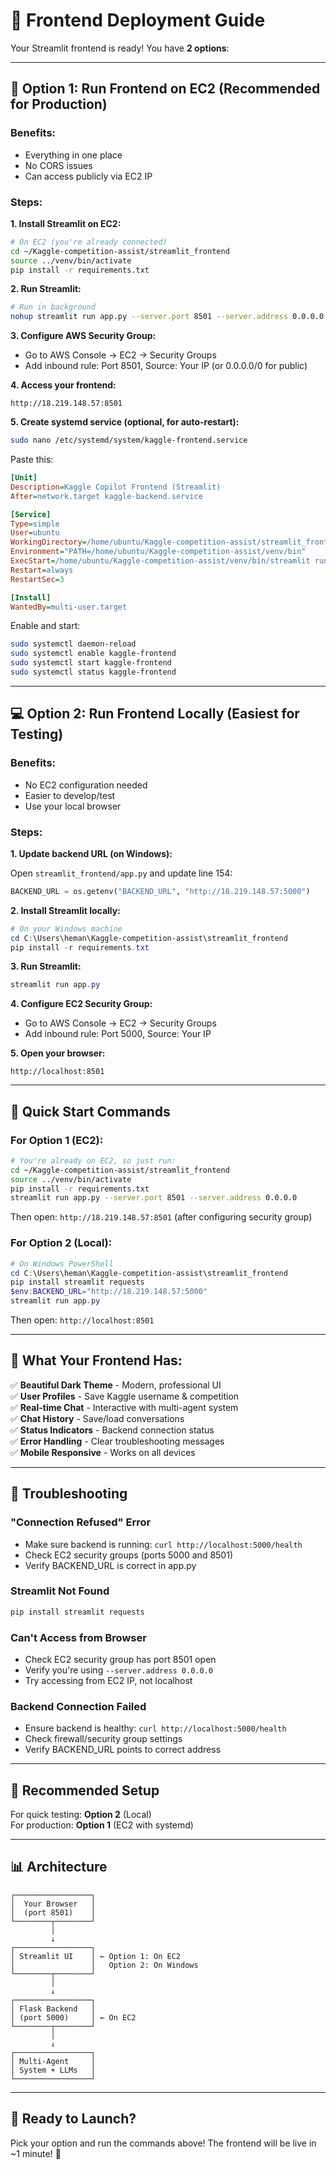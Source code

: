 # 🎨 Frontend Deployment Guide

Your Streamlit frontend is ready! You have **2 options**:

---

## 🎯 **Option 1: Run Frontend on EC2** (Recommended for Production)

### Benefits:
- Everything in one place
- No CORS issues
- Can access publicly via EC2 IP

### Steps:

**1. Install Streamlit on EC2:**

```bash
# On EC2 (you're already connected)
cd ~/Kaggle-competition-assist/streamlit_frontend
source ../venv/bin/activate
pip install -r requirements.txt
```

**2. Run Streamlit:**

```bash
# Run in background
nohup streamlit run app.py --server.port 8501 --server.address 0.0.0.0 &
```

**3. Configure AWS Security Group:**
- Go to AWS Console → EC2 → Security Groups
- Add inbound rule: Port 8501, Source: Your IP (or 0.0.0.0/0 for public)

**4. Access your frontend:**
```
http://18.219.148.57:8501
```

**5. Create systemd service (optional, for auto-restart):**

```bash
sudo nano /etc/systemd/system/kaggle-frontend.service
```

Paste this:
```ini
[Unit]
Description=Kaggle Copilot Frontend (Streamlit)
After=network.target kaggle-backend.service

[Service]
Type=simple
User=ubuntu
WorkingDirectory=/home/ubuntu/Kaggle-competition-assist/streamlit_frontend
Environment="PATH=/home/ubuntu/Kaggle-competition-assist/venv/bin"
ExecStart=/home/ubuntu/Kaggle-competition-assist/venv/bin/streamlit run app.py --server.port 8501 --server.address 0.0.0.0
Restart=always
RestartSec=3

[Install]
WantedBy=multi-user.target
```

Enable and start:
```bash
sudo systemctl daemon-reload
sudo systemctl enable kaggle-frontend
sudo systemctl start kaggle-frontend
sudo systemctl status kaggle-frontend
```

---

## 💻 **Option 2: Run Frontend Locally** (Easiest for Testing)

### Benefits:
- No EC2 configuration needed
- Easier to develop/test
- Use your local browser

### Steps:

**1. Update backend URL (on Windows):**

Open `streamlit_frontend/app.py` and update line 154:

```python
BACKEND_URL = os.getenv("BACKEND_URL", "http://18.219.148.57:5000")
```

**2. Install Streamlit locally:**

```powershell
# On your Windows machine
cd C:\Users\heman\Kaggle-competition-assist\streamlit_frontend
pip install -r requirements.txt
```

**3. Run Streamlit:**

```powershell
streamlit run app.py
```

**4. Configure EC2 Security Group:**
- Go to AWS Console → EC2 → Security Groups
- Add inbound rule: Port 5000, Source: Your IP

**5. Open your browser:**
```
http://localhost:8501
```

---

## 🚀 **Quick Start Commands**

### For Option 1 (EC2):

```bash
# You're already on EC2, so just run:
cd ~/Kaggle-competition-assist/streamlit_frontend
source ../venv/bin/activate
pip install -r requirements.txt
streamlit run app.py --server.port 8501 --server.address 0.0.0.0
```

Then open: `http://18.219.148.57:8501` (after configuring security group)

### For Option 2 (Local):

```powershell
# On Windows PowerShell
cd C:\Users\heman\Kaggle-competition-assist\streamlit_frontend
pip install streamlit requests
$env:BACKEND_URL="http://18.219.148.57:5000"
streamlit run app.py
```

Then open: `http://localhost:8501`

---

## 🎨 **What Your Frontend Has:**

✅ **Beautiful Dark Theme** - Modern, professional UI  
✅ **User Profiles** - Save Kaggle username & competition  
✅ **Real-time Chat** - Interactive with multi-agent system  
✅ **Chat History** - Save/load conversations  
✅ **Status Indicators** - Backend connection status  
✅ **Error Handling** - Clear troubleshooting messages  
✅ **Mobile Responsive** - Works on all devices  

---

## 🔧 **Troubleshooting**

### "Connection Refused" Error
- Make sure backend is running: `curl http://localhost:5000/health`
- Check EC2 security groups (ports 5000 and 8501)
- Verify BACKEND_URL is correct in app.py

### Streamlit Not Found
```bash
pip install streamlit requests
```

### Can't Access from Browser
- Check EC2 security group has port 8501 open
- Verify you're using `--server.address 0.0.0.0`
- Try accessing from EC2 IP, not localhost

### Backend Connection Failed
- Ensure backend is healthy: `curl http://localhost:5000/health`
- Check firewall/security group settings
- Verify BACKEND_URL points to correct address

---

## 🎯 **Recommended Setup**

For quick testing: **Option 2** (Local)  
For production: **Option 1** (EC2 with systemd)

---

## 📊 **Architecture**

```
┌─────────────────┐
│  Your Browser   │
│  (port 8501)    │
└────────┬────────┘
         │
         ↓
┌─────────────────┐
│ Streamlit UI    │ ← Option 1: On EC2
│                 │   Option 2: On Windows
└────────┬────────┘
         │
         ↓
┌─────────────────┐
│ Flask Backend   │
│ (port 5000)     │ ← On EC2
└────────┬────────┘
         │
         ↓
┌─────────────────┐
│ Multi-Agent     │
│ System + LLMs   │
└─────────────────┘
```

---

## 🎉 **Ready to Launch?**

Pick your option and run the commands above! The frontend will be live in ~1 minute! 🚀



